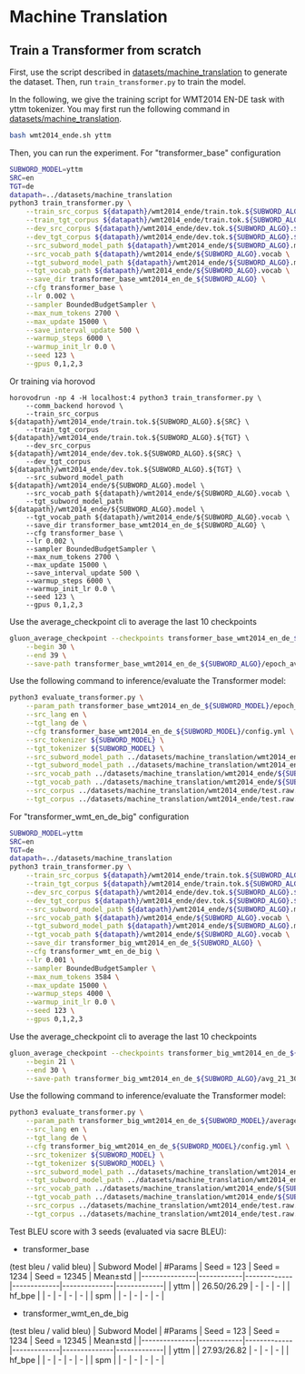 # Machine Translation

## Train a Transformer from scratch
First, use the script described in [datasets/machine_translation](../datasets/machine_translation) 
to generate the dataset. Then, run `train_transformer.py` to train the model. 

In the following, we give the training script for WMT2014 EN-DE task with yttm tokenizer. 
You may first run the following command in [datasets/machine_translation](../datasets/machine_translation).
```bash
bash wmt2014_ende.sh yttm
```

Then, you can run the experiment.
For "transformer_base" configuration

```bash
SUBWORD_MODEL=yttm
SRC=en
TGT=de
datapath=../datasets/machine_translation
python3 train_transformer.py \
    --train_src_corpus ${datapath}/wmt2014_ende/train.tok.${SUBWORD_ALGO}.${SRC} \
    --train_tgt_corpus ${datapath}/wmt2014_ende/train.tok.${SUBWORD_ALGO}.${TGT} \
    --dev_src_corpus ${datapath}/wmt2014_ende/dev.tok.${SUBWORD_ALGO}.${SRC} \
    --dev_tgt_corpus ${datapath}/wmt2014_ende/dev.tok.${SUBWORD_ALGO}.${TGT} \
    --src_subword_model_path ${datapath}/wmt2014_ende/${SUBWORD_ALGO}.model \
    --src_vocab_path ${datapath}/wmt2014_ende/${SUBWORD_ALGO}.vocab \
    --tgt_subword_model_path ${datapath}/wmt2014_ende/${SUBWORD_ALGO}.model \
    --tgt_vocab_path ${datapath}/wmt2014_ende/${SUBWORD_ALGO}.vocab \
    --save_dir transformer_base_wmt2014_en_de_${SUBWORD_ALGO} \
    --cfg transformer_base \
    --lr 0.002 \
    --sampler BoundedBudgetSampler \
    --max_num_tokens 2700 \
    --max_update 15000 \
    --save_interval_update 500 \
    --warmup_steps 6000 \
    --warmup_init_lr 0.0 \
    --seed 123 \
    --gpus 0,1,2,3
```

Or training via horovod
```
horovodrun -np 4 -H localhost:4 python3 train_transformer.py \
    --comm_backend horovod \
    --train_src_corpus ${datapath}/wmt2014_ende/train.tok.${SUBWORD_ALGO}.${SRC} \
    --train_tgt_corpus ${datapath}/wmt2014_ende/train.tok.${SUBWORD_ALGO}.${TGT} \
    --dev_src_corpus ${datapath}/wmt2014_ende/dev.tok.${SUBWORD_ALGO}.${SRC} \
    --dev_tgt_corpus ${datapath}/wmt2014_ende/dev.tok.${SUBWORD_ALGO}.${TGT} \
    --src_subword_model_path ${datapath}/wmt2014_ende/${SUBWORD_ALGO}.model \
    --src_vocab_path ${datapath}/wmt2014_ende/${SUBWORD_ALGO}.vocab \
    --tgt_subword_model_path ${datapath}/wmt2014_ende/${SUBWORD_ALGO}.model \
    --tgt_vocab_path ${datapath}/wmt2014_ende/${SUBWORD_ALGO}.vocab \
    --save_dir transformer_base_wmt2014_en_de_${SUBWORD_ALGO} \
    --cfg transformer_base \
    --lr 0.002 \
    --sampler BoundedBudgetSampler \
    --max_num_tokens 2700 \
    --max_update 15000 \
    --save_interval_update 500 \
    --warmup_steps 6000 \
    --warmup_init_lr 0.0 \
    --seed 123 \
    --gpus 0,1,2,3
```

Use the average_checkpoint cli to average the last 10 checkpoints

```bash
gluon_average_checkpoint --checkpoints transformer_base_wmt2014_en_de_${SUBWORD_ALGO}/epoch*.params \
    --begin 30 \
    --end 39 \
    --save-path transformer_base_wmt2014_en_de_${SUBWORD_ALGO}/epoch_avg_30_39.params
```

Use the following command to inference/evaluate the Transformer model:

```bash
python3 evaluate_transformer.py \
    --param_path transformer_base_wmt2014_en_de_${SUBWORD_MODEL}/epoch_avg_30_39.params \
    --src_lang en \
    --tgt_lang de \
    --cfg transformer_base_wmt2014_en_de_${SUBWORD_MODEL}/config.yml \
    --src_tokenizer ${SUBWORD_MODEL} \
    --tgt_tokenizer ${SUBWORD_MODEL} \
    --src_subword_model_path ../datasets/machine_translation/wmt2014_ende/${SUBWORD_MODEL}.model \
    --tgt_subword_model_path ../datasets/machine_translation/wmt2014_ende/${SUBWORD_MODEL}.model \
    --src_vocab_path ../datasets/machine_translation/wmt2014_ende/${SUBWORD_MODEL}.vocab \
    --tgt_vocab_path ../datasets/machine_translation/wmt2014_ende/${SUBWORD_MODEL}.vocab \
    --src_corpus ../datasets/machine_translation/wmt2014_ende/test.raw.en \
    --tgt_corpus ../datasets/machine_translation/wmt2014_ende/test.raw.de
```



For "transformer_wmt_en_de_big" configuration

```bash
SUBWORD_MODEL=yttm
SRC=en
TGT=de
datapath=../datasets/machine_translation
python3 train_transformer.py \
    --train_src_corpus ${datapath}/wmt2014_ende/train.tok.${SUBWORD_ALGO}.${SRC} \
    --train_tgt_corpus ${datapath}/wmt2014_ende/train.tok.${SUBWORD_ALGO}.${TGT} \
    --dev_src_corpus ${datapath}/wmt2014_ende/dev.tok.${SUBWORD_ALGO}.${SRC} \
    --dev_tgt_corpus ${datapath}/wmt2014_ende/dev.tok.${SUBWORD_ALGO}.${TGT} \
    --src_subword_model_path ${datapath}/wmt2014_ende/${SUBWORD_ALGO}.model \
    --src_vocab_path ${datapath}/wmt2014_ende/${SUBWORD_ALGO}.vocab \
    --tgt_subword_model_path ${datapath}/wmt2014_ende/${SUBWORD_ALGO}.model \
    --tgt_vocab_path ${datapath}/wmt2014_ende/${SUBWORD_ALGO}.vocab \
    --save_dir transformer_big_wmt2014_en_de_${SUBWORD_ALGO} \
    --cfg transformer_wmt_en_de_big \
    --lr 0.001 \
    --sampler BoundedBudgetSampler \
    --max_num_tokens 3584 \
    --max_update 15000 \
    --warmup_steps 4000 \
    --warmup_init_lr 0.0 \
    --seed 123 \
    --gpus 0,1,2,3
```

Use the average_checkpoint cli to average the last 10 checkpoints

```bash
gluon_average_checkpoint --checkpoints transformer_big_wmt2014_en_de_${SUBWORD_ALGO}/update*.params \
    --begin 21 \
    --end 30 \
    --save-path transformer_big_wmt2014_en_de_${SUBWORD_ALGO}/avg_21_30.params
```


Use the following command to inference/evaluate the Transformer model:

```bash
python3 evaluate_transformer.py \
    --param_path transformer_big_wmt2014_en_de_${SUBWORD_MODEL}/average_21_30.params \
    --src_lang en \
    --tgt_lang de \
    --cfg transformer_big_wmt2014_en_de_${SUBWORD_MODEL}/config.yml \
    --src_tokenizer ${SUBWORD_MODEL} \
    --tgt_tokenizer ${SUBWORD_MODEL} \
    --src_subword_model_path ../datasets/machine_translation/wmt2014_ende/${SUBWORD_MODEL}.model \
    --tgt_subword_model_path ../datasets/machine_translation/wmt2014_ende/${SUBWORD_MODEL}.model \
    --src_vocab_path ../datasets/machine_translation/wmt2014_ende/${SUBWORD_MODEL}.vocab \
    --tgt_vocab_path ../datasets/machine_translation/wmt2014_ende/${SUBWORD_MODEL}.vocab \
    --src_corpus ../datasets/machine_translation/wmt2014_ende/test.raw.en \
    --tgt_corpus ../datasets/machine_translation/wmt2014_ende/test.raw.de
```


Test BLEU score with 3 seeds (evaluated via sacre BLEU):

- transformer_base

(test bleu / valid bleu)
| Subword Model | #Params    | Seed = 123  | Seed = 1234 | Seed = 12345 |  Mean±std   |
|---------------|------------|-------------|-------------|--------------|-------------|
| yttm          |            | 26.50/26.29 | -           |  -           |  -          |
| hf_bpe        |            |  -          | -           |  -           |  -          |
| spm           |            |  -          | -           |  -           |  -          |

- transformer_wmt_en_de_big

(test bleu / valid bleu)
| Subword Model | #Params    | Seed = 123  | Seed = 1234 | Seed = 12345 |  Mean±std   |
|---------------|------------|-------------|-------------|--------------|-------------|
| yttm          |            | 27.93/26.82 | -           |  -           |  -          |
| hf_bpe        |            |  -          | -           |  -           |  -          |
| spm           |            |  -          | -           |  -           |  -          |
